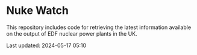 # Nuke Watch

This repository includes code for retrieving the latest information available on the output of EDF nuclear power plants in the UK.

Last updated: 2024-05-17 05:10